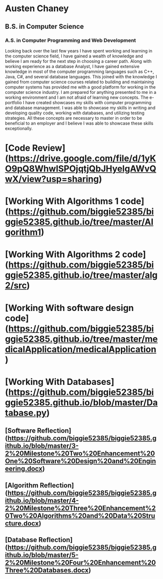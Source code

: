 # Austen Chaney
## B.S. in Computer Science
### A.S. in Computer Programming and Web Development

Looking back over the last few years I have spent working and learning in the computer science field, I have gained a wealth of knowledge and believe I am ready for the next step in choosing a career path. Along with working experience as a database Analyst, I have gained extensive knowledge in most of the computer programming languages such as C++, Java, C#, and several database languages. This joined with the knowledge I gained from computer science courses related to building and maintaining computer systems has provided me with a good platform for working in the computer science industry. I am prepared for anything presented to me in a working environment and I am not afraid of learning new concepts. The e-portfolio I have created showcases my skills with computer programming and database management. I was able to showcase my skills in writing and developing quality code, working with databases, and utilizing testing strategies. All these concepts are necessary to master in order to be beneficial to an employer and I believe I was able to showcase these skills exceptionally. 

# [Code Review] (https://drive.google.com/file/d/1yKO9pQ8WhwlSPOjqtjQbJHyelgAWvQwX/view?usp=sharing)
# [Working With Algorithms 1 code] (https://github.com/biggie52385/biggie52385.github.io/tree/master/Algorithm1)
# [Working With Algorithms 2 code] (https://github.com/biggie52385/biggie52385.github.io/tree/master/alg2/src)
# [Working With software design code] (https://github.com/biggie52385/biggie52385.github.io/tree/master/medicalApplication/medicalApplication)
# [Working With Databases] (https://github.com/biggie52385/biggie52385.github.io/blob/master/Database.py)
## [Software Reflection] (https://github.com/biggie52385/biggie52385.github.io/blob/master/3-2%20Milestone%20Two%20Enhancement%20One%20Software%20Design%20and%20Engineering.docx)
## [Algorithm Reflection] (https://github.com/biggie52385/biggie52385.github.io/blob/master/4-2%20Milestone%20Three%20Enhancement%20Two%20Algorithms%20and%20Data%20Structure.docx)
## [Database Reflection] (https://github.com/biggie52385/biggie52385.github.io/blob/master/5-2%20Milestone%20Four%20Enhancement%20Three%20Databases.docx)
